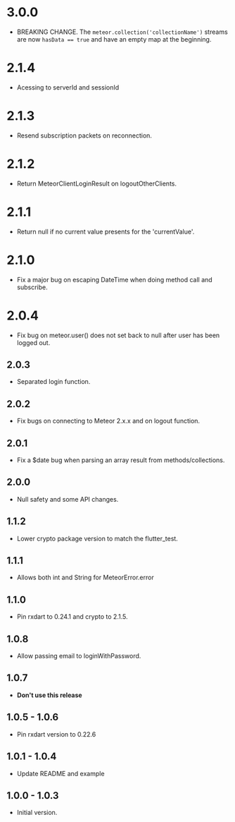 # 3.0.0
- BREAKING CHANGE. The `meteor.collection('collectionName')` streams are now `hasData == true` and have an empty map at the beginning.
# 2.1.4
- Acessing to serverId and sessionId
# 2.1.3
- Resend subscription packets on reconnection.
# 2.1.2
- Return MeteorClientLoginResult on logoutOtherClients.
# 2.1.1
- Return null if no current value presents for the 'currentValue'.
# 2.1.0
- Fix a major bug on escaping DateTime when doing method call and subscribe.
# 2.0.4
- Fix bug on meteor.user() does not set back to null after user has been logged out.
## 2.0.3
- Separated login function.

## 2.0.2
- Fix bugs on connecting to Meteor 2.x.x and on logout function.

## 2.0.1
- Fix a $date bug when parsing an array result from methods/collections.

## 2.0.0
- Null safety and some API changes.

## 1.1.2
- Lower crypto package version to match the flutter_test.

## 1.1.1
- Allows both int and String for MeteorError.error

## 1.1.0

- Pin rxdart to 0.24.1 and crypto to 2.1.5.

## 1.0.8

- Allow passing email to loginWithPassword.

## 1.0.7

- **Don't use this release**

## 1.0.5 - 1.0.6

- Pin rxdart version to 0.22.6

## 1.0.1 - 1.0.4

- Update README and example

## 1.0.0 - 1.0.3

- Initial version.
